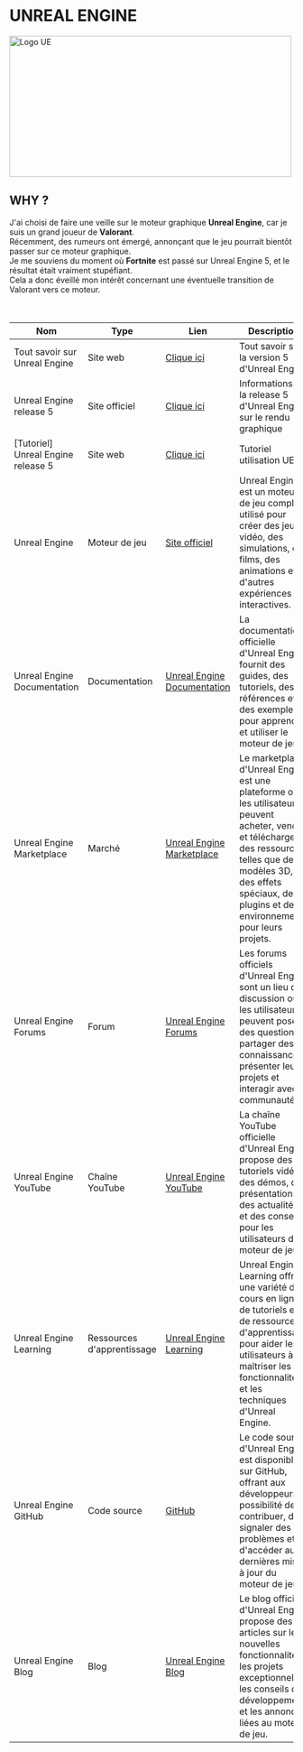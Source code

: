 # UNREAL ENGINE

<img src="https://pic.clubic.com/v1/images/1989927/raw.webp?fit=smartCrop&width=1080&height=608&hash=c562266dd973e5c3b9a45df93821cb99aa712694" alt="Logo UE" width="500" height="250">

## WHY ?

J'ai choisi de faire une veille sur le moteur graphique **Unreal Engine**, car je suis un grand joueur de **Valorant**. <br>
Récemment, des rumeurs ont émergé, annonçant que le jeu pourrait bientôt passer sur ce moteur graphique. <br>
Je me souviens du moment où **Fortnite** est passé sur Unreal Engine 5, et le résultat était vraiment stupéfiant. <br>
Cela a donc éveillé mon intérêt concernant une éventuelle transition de Valorant vers ce moteur. <br>
<br>
<br>


| Nom                                | Type                       | Lien                                                                                                        | Description                                                                                                                                                                                                                       |
|------------------------------------|----------------------------|-------------------------------------------------------------------------------------------------------------|-----------------------------------------------------------------------------------------------------------------------------------------------------------------------------------------------------------------------------------|
| Tout savoir sur Unreal Engine      | Site web                   | [Clique ici](https://www.realite-virtuelle.com/unreal-engine-tout-savoir/)                                  | Tout savoir sur la version 5 d'Unreal Engine                                                                                                                                                                                      |
| Unreal Engine release 5            | Site officiel              | [Clique ici](https://docs.unrealengine.com/5.0/en-US/unreal-engine-5.0-release-notes/)                      | Informations de la release 5 d'Unreal Engine sur le rendu graphique                                                                                                                                                               |
| [Tutoriel] Unreal Engine release 5 | Site web                   | [Clique ici](https://www.raywenderlich.com/31800833-unreal-engine-5-tutorial-for-beginners-getting-started) | Tutoriel utilisation UE5                                                                                                                                                                                                          |
| Unreal Engine                      | Moteur de jeu              | [Site officiel](https://www.unrealengine.com/)                                                              | Unreal Engine est un moteur de jeu complet utilisé pour créer des jeux vidéo, des simulations, des films, des animations et d'autres expériences interactives.                                                                    |
| Unreal Engine Documentation        | Documentation              | [Unreal Engine Documentation](https://docs.unrealengine.com/)                                               | La documentation officielle d'Unreal Engine fournit des guides, des tutoriels, des références et des exemples pour apprendre et utiliser le moteur de jeu.                                                                        |
| Unreal Engine Marketplace          | Marché                     | [Unreal Engine Marketplace](https://www.unrealengine.com/marketplace)                                       | Le marketplace d'Unreal Engine est une plateforme où les utilisateurs peuvent acheter, vendre et télécharger des ressources telles que des modèles 3D, des effets spéciaux, des plugins et des environnements pour leurs projets. |
| Unreal Engine Forums               | Forum                      | [Unreal Engine Forums](https://forums.unrealengine.com/)                                                    | Les forums officiels d'Unreal Engine sont un lieu de discussion où les utilisateurs peuvent poser des questions, partager des connaissances, présenter leurs projets et interagir avec la communauté.                             |
| Unreal Engine YouTube              | Chaîne YouTube             | [Unreal Engine YouTube](https://www.youtube.com/c/UnrealEngine)                                             | La chaîne YouTube officielle d'Unreal Engine propose des tutoriels vidéo, des démos, des présentations, des actualités et des conseils pour les utilisateurs du moteur de jeu.                                                    |
| Unreal Engine Learning             | Ressources d'apprentissage | [Unreal Engine Learning](https://www.unrealengine.com/en-US/onlinelearning-courses)                         | Unreal Engine Learning offre une variété de cours en ligne, de tutoriels et de ressources d'apprentissage pour aider les utilisateurs à maîtriser les fonctionnalités et les techniques d'Unreal Engine.                          |
| Unreal Engine GitHub               | Code source                | [GitHub](https://github.com/EpicGames/UnrealEngine)                                                         | Le code source d'Unreal Engine est disponible sur GitHub, offrant aux développeurs la possibilité de contribuer, de signaler des problèmes et d'accéder aux dernières mises à jour du moteur de jeu.                              |
| Unreal Engine Blog                 | Blog                       | [Unreal Engine Blog](https://www.unrealengine.com/en-US/blog)                                               | Le blog officiel d'Unreal Engine propose des articles sur les nouvelles fonctionnalités, les projets exceptionnels, les conseils de développement et les annonces liées au moteur de jeu.                                         |
